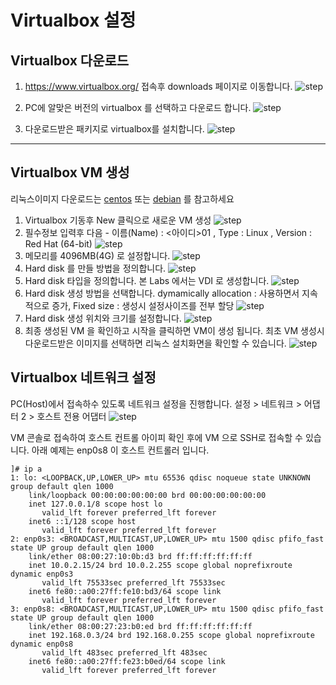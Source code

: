 # Virtualbox 설정

## Virtualbox 다운로드
1. https://www.virtualbox.org/ 접속후 downloads 페이지로 이동합니다.
![step](./img/vbox.png)

2. PC에 알맞은 버전의 virtualbox 를 선택하고 다운로드 합니다.
![step](./img/download.png)

3. 다운로드받은 패키지로 virtualbox를 설치합니다.
![step](./img/install.png)

---

## Virtualbox VM 생성
리눅스이미지 다운로드는 [centos](../centos/README.md)  또는 [debian](../debian/README.md) 를 참고하세요

1. Virtualbox 기동후 New 클릭으로 새로운 VM 생성
![step](./img/vbox-1.png)
2. 필수정보 입력후 다음 - 이름(Name) : <아이디>01 , Type : Linux , Version : Red Hat (64-bit)
![step](./img/vbox-2.png)
3. 메모리를 4096MB(4G) 로 설정합니다.
![step](./img/vbox-3.png)
4. Hard disk 를 만들 방법을 정의합니다.
![step](./img/vbox-4.png)
5. Hard disk 타입을 정의합니다. 본 Labs 에서는 VDI 로 생성합니다.
![step](./img/vbox-5.png)
6. Hard disk 생성 방법을 선택합니다. dymamically allocation : 사용하면서 지속적으로 증가, Fixed size : 생성시 설정사이즈를 전부 할당
![step](./img/vbox-6.png)
7. Hard disk 생성 위치와 크기를 설정합니다.
![step](./img/vbox-7.png)
8. 최종 생성된 VM 을 확인하고 시작을 클릭하면 VM이 생성 됩니다. 최초 VM 생성시 다운로드받은 이미지를 선택하면 리눅스 설치화면을 확인할 수 있습니다.
![step](./img/vbox-8.png)



## Virtualbox 네트워크 설정
PC(Host)에서 접속하수 있도록 네트워크 설정을 진행합니다.
설정 > 네트워크 > 어댑터 2 > 호스트 전용 어댑터
![step](./img/network.PNG)

VM 콘솔로 접속하여 호스트 컨트롤 아이피 확인 후에 VM 으로 SSH로 접속할 수 있습니다.
아래 예제는 enp0s8 이 호스트 컨트롤러 입니다.
```
]# ip a
1: lo: <LOOPBACK,UP,LOWER_UP> mtu 65536 qdisc noqueue state UNKNOWN group default qlen 1000
    link/loopback 00:00:00:00:00:00 brd 00:00:00:00:00:00
    inet 127.0.0.1/8 scope host lo
       valid_lft forever preferred_lft forever
    inet6 ::1/128 scope host 
       valid_lft forever preferred_lft forever
2: enp0s3: <BROADCAST,MULTICAST,UP,LOWER_UP> mtu 1500 qdisc pfifo_fast state UP group default qlen 1000
    link/ether 08:00:27:10:0b:d3 brd ff:ff:ff:ff:ff:ff
    inet 10.0.2.15/24 brd 10.0.2.255 scope global noprefixroute dynamic enp0s3
       valid_lft 75533sec preferred_lft 75533sec
    inet6 fe80::a00:27ff:fe10:bd3/64 scope link 
       valid_lft forever preferred_lft forever
3: enp0s8: <BROADCAST,MULTICAST,UP,LOWER_UP> mtu 1500 qdisc pfifo_fast state UP group default qlen 1000
    link/ether 08:00:27:23:b0:ed brd ff:ff:ff:ff:ff:ff
    inet 192.168.0.3/24 brd 192.168.0.255 scope global noprefixroute dynamic enp0s8
       valid_lft 483sec preferred_lft 483sec
    inet6 fe80::a00:27ff:fe23:b0ed/64 scope link 
       valid_lft forever preferred_lft forever
```